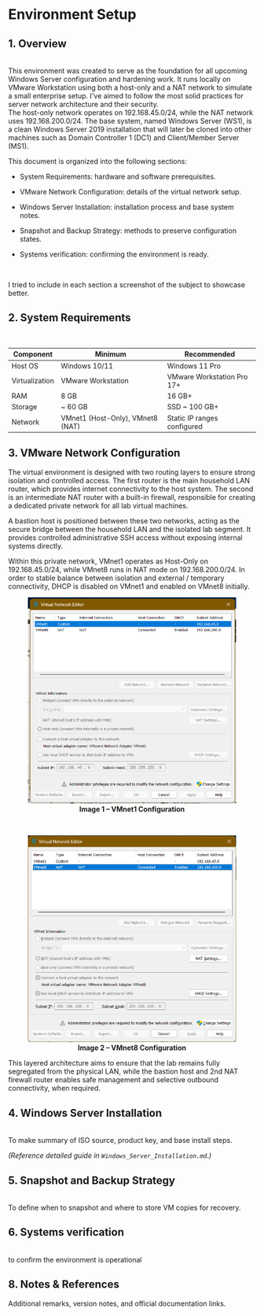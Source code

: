 # Environment Setup

## 1. Overview
<br>
This environment was created to serve as the foundation for all upcoming Windows Server configuration and hardening work. It runs locally on VMware Workstation using both a host-only and a NAT network to simulate a small enterprise setup. I've aimed to follow the most solid practices for server network architecture and their security.

<br>
The host-only network operates on 192.168.45.0/24, while the NAT network uses 192.168.200.0/24. The base system, named Windows Server (WS1), is a clean Windows Server 2019 installation that will later be cloned into other machines such as Domain Controller 1 (DC1) and Client/Member Server (MS1).
<br>

This document is organized into the following sections:

- System Requirements: hardware and software prerequisites.

- VMware Network Configuration: details of the virtual network setup.

- Windows Server Installation: installation process and base system notes.

- Snapshot and Backup Strategy: methods to preserve configuration states.

- Systems verification: confirming the environment is ready.

<br>

I tried to include in each section a screenshot of the subject to showcase better.

## 2. System Requirements
<br>

| Component | Minimum | Recommended |
|------------|----------|--------------|
| Host OS | Windows 10/11 | Windows 11 Pro |
| Virtualization | VMware Workstation | VMware Workstation Pro 17+ |
| RAM | 8 GB | 16 GB+ |
| Storage | ~ 60 GB | SSD ~ 100 GB+ |
| Network | VMnet1 (Host-Only), VMnet8 (NAT) | Static IP ranges configured |

## 3. VMware Network Configuration

The virtual environment is designed with two routing layers to ensure strong isolation and controlled access. 
The first router is the main household LAN router, which provides internet connectivity to the host system. The second is an intermediate NAT router with a built-in firewall, responsible for creating a dedicated private network for all lab virtual machines.

A bastion host is positioned between these two networks, acting as the secure bridge between the household LAN and the isolated lab segment. It provides controlled administrative SSH access without exposing internal systems directly.


Within this private network, VMnet1 operates as Host-Only on 192.168.45.0/24, while VMnet8 runs in NAT mode on 192.168.200.0/24. In order to stable balance between isolation and external / temporary connectivity, DHCP is disabled on VMnet1 and enabled on VMnet8 initially.

<figure>
  <img src="screenshots/vmnet1.png" alt="VMnet1 Configuration" width="600">
  <figcaption style="text-align:center;"><b>Image 1 – VMnet1 Configuration</b></figcaption>
</figure>


<br>

<figure>
  <img src="screenshots/vmnet8.png" alt="VMnet1 Configuration" width="600">
  <figcaption style="text-align:center;"><b>Image 2 – VMnet8 Configuration</b></figcaption>
</figure>
This layered architecture aims to ensure that the lab remains fully segregated from the physical LAN, while the bastion host and 2nd NAT firewall router enables safe management and selective outbound connectivity, when required.

## 4. Windows Server Installation
<br>
To make summary of ISO source, product key, and base install steps.  

*(Reference detailed guide in `Windows_Server_Installation.md`.)*

## 5. Snapshot and Backup Strategy
<br>
To define when to snapshot and where to store VM copies for recovery.

## 6. Systems verification
<br>
to confirm the environment is operational 

## 8. Notes & References
Additional remarks, version notes, and official documentation links.
